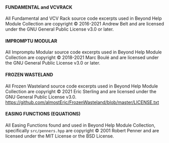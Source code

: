 #### FUNDAMENTAL and VCVRACK ####

All Fundamental and VCV Rack source code excerpts used in Beyond Help Module Collection are copyright © 2016-2021 Andrew Belt and are licensed under the GNU General Public License v3.0 or later.

#### IMPROMPTU MODULAR ####

All Impromptu Modular source code excerpts used in Beyond Help Module Collection are copyright © 2018-2021 Marc Boulé and are licensed under the GNU General Public License v3.0 or later.

#### FROZEN WASTELAND ####

All Frozen Wasteland source code excerpts used in Beyond Help Module Collection are copyright © 2021 Eric Sterling and are licensed under the GNU General Public License v3.0.
https://github.com/almostEric/FrozenWasteland/blob/master/LICENSE.txt

#### EASING FUNCTIONS (EQUATIONS) ####

All Easing Functions found and used in Beyond Help Module Collection, specifically `src/penners.hpp` are copyright © 2001 Robert Penner and are licensed under the MIT License or the BSD License.
